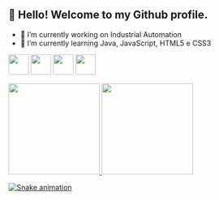 ## 👋 Hello! Welcome to my Github profile.

- 🔭 I’m currently working on Industrial Automation
- 🌱 I’m currently learning Java, JavaScript, HTML5 e CSS3


<img height="40em" width="40em"
     src="https://cdn.jsdelivr.net/gh/devicons/devicon/icons/java/java-original.svg"/>
<img height="40em" width="40em"
     src="https://cdn.jsdelivr.net/gh/devicons/devicon/icons/javascript/javascript-original.svg"/>
<img height="40em" width="40em"
     src="https://cdn.jsdelivr.net/gh/devicons/devicon/icons/css3/css3-original.svg"/>
<img height="40em" width="40em"
     src="https://cdn.jsdelivr.net/gh/devicons/devicon/icons/html5/html5-original.svg"/>

<div>
  <a href="https://github.com/leocarlos-dias">
  <img height="180em" src="https://github-readme-stats.vercel.app/api/top-langs/?username=leocarlos-dias&layout=compact&langs_count=7&theme=dracula"/>
  <img height="180em" src="https://github-readme-stats.vercel.app/api?username=leocarlos-dias&show_icons=true&theme=dracula&include_all_commits=true&count_private=true"/>
</div>
  
![Snake animation](https://github.com/seu-usuário-aqui/seu-usuário-aqui/blob/output/github-contribution-grid-snake.svg)

